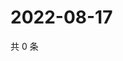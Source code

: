 # 2022-08-17

共 0 条

<!-- BEGIN WEIBO -->
<!-- 最后更新时间 Wed Aug 17 2022 15:14:58 GMT+0800 (China Standard Time) -->

<!-- END WEIBO -->
